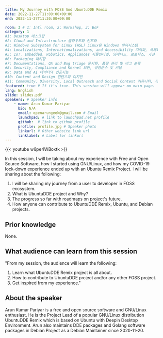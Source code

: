 ```yaml
---
title: My Journey with FOSS And UbuntuDDE Remix
date: 2022-11-27T11:00:00+09:00
end: 2022-11-27T11:20:00+09:00

room: 3 # 1: Intl room, 2: Workshop, 3: BoF
category: 1
#1: Desktop 데스크탑
#2: Cloud and Infrastructure 클라우드와 인프라
#3: Windows Subsystem for Linux (WSL) Linux용 Windows 하위시스템
#4: Localizations, Internationalizations, and Accessibility 지역화, 국제화 및 접근성
#5: IoT, Embedded, Robotics, Appliances 사물인터넷, 임베디드, 로보틱스, 가전
#6: Packaging 패키징
#7: Documentations, QA and Bug triage 문서화, 품질 관리 및 버그 분류
#8: Security, Compliance and Kernel 보안, 규정준수 및 커널
#9: Data and AI 데이터와 인공지능
#10: Content and Design 컨텐츠와 디지인
#11: Community, Diversity, Local Outreach and Social Context 커뮤니티, 다양성, 지역 사회 협력과 사회적 관점
featured: true # If it's true. This session will appear on main page.
lang: English
slide: slides.pdf
speakers: # Speaker info
    - name: Arun Kumar Pariyar
      bio: N/A
      email: openarungeek@gmail.com # Email
      launchpad: # link to launchpad.net profile
      github:  # link to github profile
      profile: profile.jpg # Speaker photo
      linkurl: # Other website link url
      linklabel: # Label for linkurl
---
```


{{< youtube w6pe4WBoxtk >}}

In this session, I will be taking about my experience with Free and Open Source Software, how I started using GNU/Linux, and how my COVID-19 lock-down experience ended up with an Ubuntu Remix Project. I will be sharing about the following:
1. I will be sharing my journey from a user to developer in FOSS ecosystem.
2. What is UbuntuDDE project and Why?
3. The progress so far with roadmaps on project's future.
4. How anyone can contribute to UbuntuDDE Remix, Ubuntu, and Debian projects.

## Prior knowledge
None.

## What audience can learn from this session
"From my session, the audience will learn the following:
1. Learn what UbuntuDDE Remix project is all about.
2. How to contribute to UbuntuDDE project and/or any other FOSS project.
3. Get inspired from my experience."

## About the speaker
Arun Kumar Pariyar is a free and open source software and GNU/Linux enthusiast.
He is the Project Lead of a popular GNU/Linux distribution UbuntuDDE Remix which is based on Ubuntu with Deepin Desktop Environment.
Arun also maintains DDE packages and Golang software packages in Debian Project as a Debian Maintainer since 2020-11-20.
